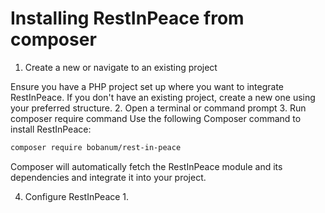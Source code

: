 # Installing RestInPeace from composer

1. Create a new or navigate to an existing project

Ensure you have a PHP project set up where you want to integrate RestInPeace. If you don't have an existing project, create a new one using your preferred structure.
2. Open a terminal or command prompt
3. Run composer require command
Use the following Composer command to install RestInPeace:

```bash
composer require bobanum/rest-in-peace
```
Composer will automatically fetch the RestInPeace module and its dependencies and integrate it into your project.

4. Configure RestInPeace
   1. 